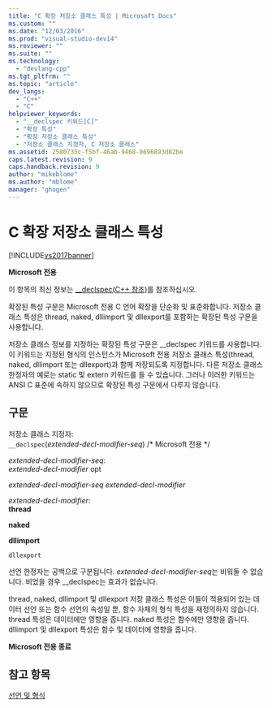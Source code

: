 ```yaml
---
title: "C 확장 저장소 클래스 특성 | Microsoft Docs"
ms.custom: ""
ms.date: "12/03/2016"
ms.prod: "visual-studio-dev14"
ms.reviewer: ""
ms.suite: ""
ms.technology: 
  - "devlang-cpp"
ms.tgt_pltfrm: ""
ms.topic: "article"
dev_langs: 
  - "C++"
  - "C"
helpviewer_keywords: 
  - "__declspec 키워드[C]"
  - "확장 특성"
  - "확장 저장소 클래스 특성"
  - "저장소 클래스 지정자, C 저장소 클래스"
ms.assetid: 2580735c-f5bf-46ab-9468-0696893d82be
caps.latest.revision: 9
caps.handback.revision: 9
author: "mikeblome"
ms.author: "mblome"
manager: "ghogen"
---
```

# C 확장 저장소 클래스 특성
[!INCLUDE[vs2017banner](../assembler/inline/includes/vs2017banner.md)]

**Microsoft 전용**  
  
 이 항목의 최신 정보는 [\_\_declspec\(C\+\+ 참조\)](../cpp/declspec.md)를 참조하십시오.  
  
 확장된 특성 구문은 Microsoft 전용 C 언어 확장을 단순화 및 표준화합니다.  저장소 클래스 특성은 thread, naked, dllimport 및 dllexport를 포함하는 확장된 특성 구문을 사용합니다.  
  
 저장소 클래스 정보를 지정하는 확장된 특성 구문은 \_\_declspec 키워드를 사용합니다. 이 키워드는 지정된 형식의 인스턴스가 Microsoft 전용 저장소 클래스 특성\(thread, naked, dllimport 또는 dllexport\)과 함께 저장되도록 지정합니다.  다른 저장소 클래스 한정자의 예로는 static 및 extern 키워드를 들 수 있습니다.  그러나 이러한 키워드는 ANSI C 표준에 속하지 않으므로 확장된 특성 구문에서 다루지 않습니다.  
  
## 구문  
 저장소 클래스 지정자:  
 `__declspec`\(*extended\-decl\-modifier\-seq*\) \/\* Microsoft 전용 \*\/  
  
 *extended\-decl\-modifier\-seq*:  
 *extended\-decl\-modifier*  opt  
  
 *extended\-decl\-modifier\-seq extended\-decl\-modifier*  
  
 *extended\-decl\-modifier*:  
 **thread**  
  
 **naked**  
  
 **dllimport**  
  
 `dllexport`  
  
 선언 한정자는 공백으로 구분됩니다.  *extended\-decl\-modifier\-seq*는 비워둘 수 없습니다. 비었을 경우 \_\_declspec는 효과가 없습니다.  
  
 thread, naked, dllimport 및 dllexport 저장 클래스 특성은 이들이 적용되어 있는 데이터 선언 또는 함수 선언의 속성일 뿐, 함수 자체의 형식 특성을 재정의하지 않습니다.  thread 특성은 데이터에만 영향을 줍니다.  naked 특성은 함수에만 영향을 줍니다.  dllimport 및 dllexport 특성은 함수 및 데이터에 영향을 줍니다.  
  
 **Microsoft 전용 종료**  
  
## 참고 항목  
 [선언 및 형식](../c-language/declarations-and-types.md)